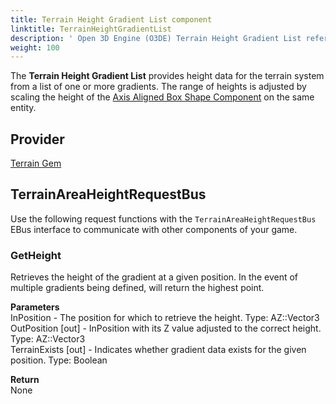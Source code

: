 ```yaml
---
title: Terrain Height Gradient List component
linktitle: TerrainHeightGradientList
description: ' Open 3D Engine (O3DE) Terrain Height Gradient List reference. '
weight: 100
---
```


The **Terrain Height Gradient List** provides height data for the terrain system from a list of one or more gradients.
The range of heights is adjusted by scaling the height of the [Axis Aligned Box Shape Component](/docs/user-guide/components/reference/shape/axis-aligned-box-shape) on the same entity.


## Provider ##

[Terrain Gem](/docs/user-guide/gems/reference/terrain)

## TerrainAreaHeightRequestBus ##

Use the following request functions with the `TerrainAreaHeightRequestBus` EBus interface to communicate with other components of your game.

### GetHeight

Retrieves the height of the gradient at a given position. In the event of multiple gradients being defined, will return the highest point.

**Parameters**  
InPosition - The position for which to retrieve the height. Type: AZ::Vector3  
OutPosition \[out\] - InPosition with its Z value adjusted to the correct height. Type: AZ::Vector3  
TerrainExists \[out\] - Indicates whether gradient data exists for the given position. Type: Boolean

**Return**  
None


